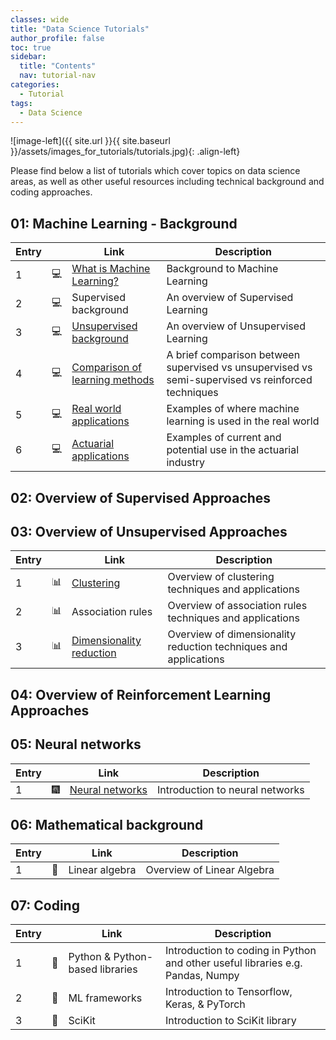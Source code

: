 ```yaml
---
classes: wide
title: "Data Science Tutorials"
author_profile: false
toc: true
sidebar:
  title: "Contents"
  nav: tutorial-nav
categories:
  - Tutorial
tags:
  - Data Science
---
```


![image-left]({{ site.url }}{{ site.baseurl }}/assets/images_for_tutorials/tutorials.jpg){: .align-left}

Please find below a list of tutorials which cover topics on data science areas, as well as other useful resources including technical background and coding approaches.

## 01: Machine Learning - Background

| Entry|               |Link                          |Description                    |
| ---- | ------------- |----------------------------- |-------------------------------|
| 1    |:computer:     |[What is Machine Learning?](/tutorial/whatIsML/)     |Background to Machine Learning |
| 2    |:computer:     |Supervised background       |An overview of Supervised Learning |
| 3    |:computer:     |[Unsupervised background](/tutorial/ULbackground/)       |An overview of Unsupervised Learning |
| 4    |:computer:     |[Comparison of learning methods](/tutorial/comparison/)      |A brief comparison between supervised vs unsupervised vs semi-supervised vs reinforced techniques|
| 5    |:computer:     |[Real world applications](/tutorial/realApplications/)|Examples of where machine learning is used in the real world|
| 6    |:computer:     |[Actuarial applications](/tutorial/actuarialApplications/)        |Examples of current and potential use in the actuarial industry|

## 02: Overview of Supervised Approaches

## 03: Overview of Unsupervised Approaches

| Entry|               |Link                          |Description                    |
| -----| ------------- |----------------------------- |-------------------------------|
| 1    | :bar_chart:    |[Clustering](/tutorial/clustering/)                                   |Overview of clustering techniques and applications                    |
| 2    | :bar_chart:   |Association rules                      |Overview of association rules techniques and applications                    |
| 3    | :bar_chart:   |[Dimensionality reduction](/tutorial/dimensionality_reduction/)        |Overview of dimensionality reduction techniques and applications                    |

## 04: Overview of Reinforcement Learning Approaches

## 05: Neural networks

| Entry|               |Link                                                          |Description                     |
| -----| ------------- |------------------------------------------------------------- |--------------------------------|
| 1    | :fireworks:   |[Neural networks](/tutorial/neuralNetworks/)        |Introduction to neural networks |

## 06: Mathematical background

| Entry|               |Link                          |Description                    |
| -----| ------------- |----------------------------- |-------------------------------|
| 1    | :microscope:  |Linear algebra                |Overview of Linear Algebra     |

## 07: Coding

| Entry|               |Link                          |Description                                                                     |
| -----| ------------- |----------------------------- |--------------------------------------------------------------------------------|
| 1    | :milky_way:  |Python & Python-based libraries|Introduction to coding in Python and other useful libraries e.g. Pandas, Numpy  |
| 2    | :milky_way:  |ML frameworks                  |Introduction to Tensorflow, Keras, & PyTorch                                    |
| 3    | :milky_way:  |SciKit                         |Introduction to SciKit library                                                  |

